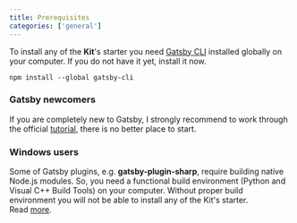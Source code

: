 ```yaml
---
title: Prerequisites
categories: ['general']
---
```


To install any of the **Kit**'s starter you need [Gatsby&nbsp;CLI](https://www.gatsbyjs.org/docs/) installed globally on your computer. If you do not have it yet, install it now.

```
npm install --global gatsby-cli
```

### Gatsby newcomers

If you are completely new to Gatsby, I strongly recommend to work through the official [tutorial](https://next.gatsbyjs.org/tutorial/), there is no better place to start.

### Windows users

Some of Gatsby plugins, e.g. **gatsby-plugin-sharp**, require building native Node.js modules. So, you need a functional build environment (Python and Visual C++ Build Tools) on your computer. Without proper build environment you will not be able to install any of the Kit's starter. Read&nbsp;[more](https://www.gatsbyjs.org/docs/gatsby-on-windows/).
